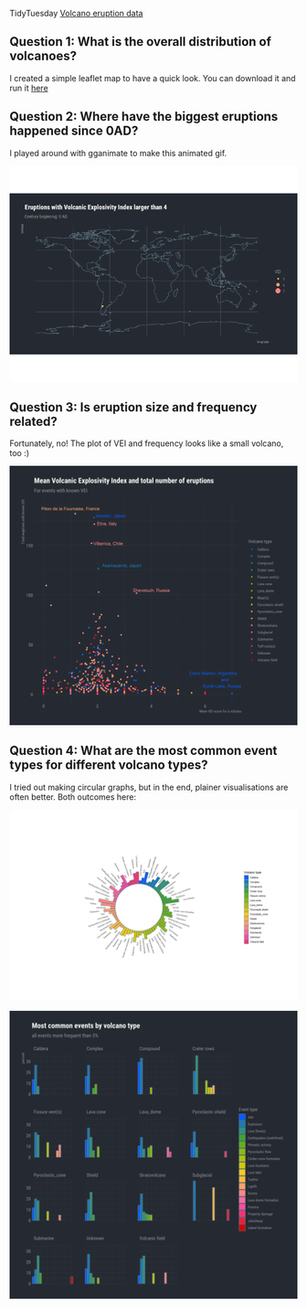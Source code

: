TidyTuesday [Volcano eruption data](https://github.com/rfordatascience/tidytuesday/blob/master/data/2020/2020-05-12/readme.md)

## Question 1: What is the overall distribution of volcanoes?

I created a simple leaflet map to have a quick look. You can download it and run it [here](https://github.com/EvaMurzyn/TidyTuesdays/blob/master/2020-05-12_Volcanoes/map.html)

## Question 2: Where have the biggest eruptions happened since 0AD?
I played around with gganimate to make this animated gif.

![animated map](https://github.com/EvaMurzyn/TidyTuesdays/blob/master/2020-05-12_Volcanoes/ad_big_events.gif)

## Question 3: Is eruption size and frequency related?
Fortunately, no! The plot of VEI and frequency looks like a small volcano, too :)

![plot](https://github.com/EvaMurzyn/TidyTuesdays/blob/master/2020-05-12_Volcanoes/vei.png) <!-- .element height="40%" width="40%" -->

## Question 4: What are the most common event types for different volcano types?
I tried out making circular graphs, but in the end, plainer visualisations are often better. Both outcomes here:

![plot](https://github.com/EvaMurzyn/TidyTuesdays/blob/master/2020-05-12_Volcanoes/events.png) <!-- .element height="40%" width="40%" -->

![plot](https://github.com/EvaMurzyn/TidyTuesdays/blob/master/2020-05-12_Volcanoes/events_sane.png) <!-- .element height="40%" width="40%" -->

